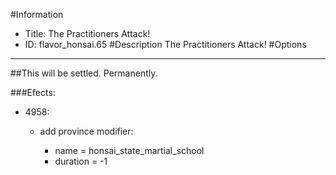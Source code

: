 #Information
 - Title: The Practitioners Attack!
 - ID: flavor_honsai.65
#Description
The Practitioners Attack!
#Options

___
##This will be settled. Permanently.

###Efects:<ul><li>4958:</li><ul><li>add province modifier:</li><ul><li>name = honsai_state_martial_school</li><li>duration = -1</li></ul></ul></ul>
